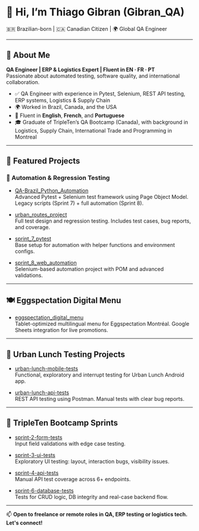 # 👋 Hi, I’m Thiago Gibran (Gibran_QA)

🇧🇷 Brazilian-born | 🇨🇦 Canadian Citizen | 🌍 Global QA Engineer

---

## 🎯 About Me

**QA Engineer | ERP & Logistics Expert | Fluent in EN · FR · PT**  
Passionate about automated testing, software quality, and international collaboration.

- ✅ QA Engineer with experience in Pytest, Selenium, REST API testing, ERP systems, Logistics & Supply Chain  
- 🌍 Worked in Brazil, Canada, and the USA  
- 💬 Fluent in **English**, **French**, and **Portuguese**  
- 🎓 Graduate of TripleTen’s QA Bootcamp (Canada), with background in Logistics, Supply Chain, International Trade and Programming in Montreal  

---

## 🚀 Featured Projects

### 🔧 Automation & Regression Testing

- [QA-Brazil_Python_Automation](https://github.com/Gibran-T/QA-Brazil_Python_Automation)  
  Advanced Pytest + Selenium test framework using Page Object Model. Legacy scripts (Sprint 7) + full automation (Sprint 8).

- [urban_routes_project](https://github.com/Gibran-T/urban_routes_project)  
  Full test design and regression testing. Includes test cases, bug reports, and coverage.

- [sprint_7_pytest](https://github.com/Gibran-T/sprint_7_pytest)  
  Base setup for automation with helper functions and environment configs.

- [sprint_8_web_automation](https://github.com/Gibran-T/sprint_8_web_automation)  
  Selenium-based automation project with POM and advanced validations.

---

## 🍽️ Eggspectation Digital Menu

- [eggspectation_digital_menu](https://github.com/Gibran-T/eggspectation_digital_menu)  
  Tablet-optimized multilingual menu for Eggspectation Montréal. Google Sheets integration for live promotions.

---

## 📱 Urban Lunch Testing Projects

- [urban-lunch-mobile-tests](https://github.com/Gibran-T/sprint_5_urban_lunch_mobile_app-types)  
  Functional, exploratory and interrupt testing for Urban Lunch Android app.

- [urban-lunch-api-tests](https://github.com/Gibran-T/sprint_4_urban_routes_API_testing)  
  REST API testing using Postman. Manual tests with clear bug reports.

---

## 📘 TripleTen Bootcamp Sprints

- [sprint-2-form-tests](https://github.com/Gibran-T/sprint_2_urban_routes_test_design)  
  Input field validations with edge case testing.

- [sprint-3-ui-tests](https://github.com/Gibran-T/sprint_3_urban_routes_web_tests)  
  Exploratory UI testing: layout, interaction bugs, visibility issues.

- [sprint-4-api-tests](https://github.com/Gibran-T/sprint_4_urban_routes_API_testing)  
  Manual API test coverage across 6+ endpoints.

- [sprint-6-database-tests](https://github.com/Gibran-T/sprint_6_banco_de_Dados_logs_urban_routes)  
  Tests for CRUD logic, DB integrity and real-case backend flow.

---

📫 **Open to freelance or remote roles in QA, ERP testing or logistics tech. Let's connect!**
